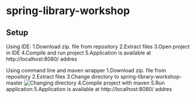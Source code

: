 # spring-library-workshop

## Setup

Using IDE:
1.Download zip. file from repository
2.Extract files
3.Open project in IDE
4.Compile and run project
5.Application is available at http://localhost:8080/ addres

Using command line and maven wrapper
1.Download zip. file from repository
2.Extract files
3.Change directory to spring-library-workshop-master
![Changing directory](./images-library/runningConsole1.PNG)
4.Compile project with maven
5.Run application
5.Application is available at http://localhost:8080/ addres

